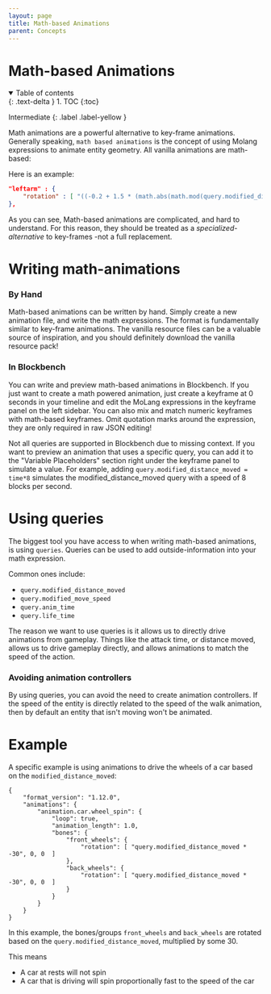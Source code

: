 ```yaml
---
layout: page
title: Math-based Animations
parent: Concepts
---
```


# Math-based Animations

<details id="toc" open markdown="block">
  <summary>
    Table of contents
  </summary>
  {: .text-delta }
1. TOC
{:toc}
</details>

Intermediate
{: .label .label-yellow }

Math animations are a powerful alternative to key-frame animations. Generally speaking, `math based animations` is the concept of using Molang expressions to animate entity geometry. All vanilla animations are math-based:

Here is an example:

```json
"leftarm" : {
    "rotation" : [ "((-0.2 + 1.5 * (math.abs(math.mod(query.modified_distance_moved, 13) - 6.5) - 3.25) / 3.25) * query.modified_move_speed) * 57.3 - variable.agent.armxrotationfactor", 0.0, "-variable.agent.armzrotation" ]
},
```

As you can see, Math-based animations are complicated, and hard to understand. For this reason, they should be treated as a *specialized-alternative* to key-frames -not a full replacement.

# Writing math-animations

### By Hand

Math-based animations can be written by hand. Simply create a new animation file, and write the math expressions. The format is fundamentally similar to key-frame animations. The vanilla resource files can be a valuable source of inspiration, and you should definitely download the vanilla resource pack!

### In Blockbench

You can write and preview math-based animations in Blockbench.
If you just want to create a math powered animation, just create a keyframe at 0 seconds in your timeline and edit the MoLang expressions in the keyframe panel on the left sidebar. You can also mix and match numeric keyframes with math-based keyframes.
Omit quotation marks around the expression, they are only required in raw JSON editing!

Not all queries are supported in Blockbench due to missing context. If you want to preview an animation that uses a specific query, you can add it to the "Variable Placeholders" section right under the keyframe panel to simulate a value.
For example, adding `query.modified_distance_moved = time*8` simulates the modified_distance_moved query with a speed of 8 blocks per second.

# Using queries

The biggest tool you have access to when writing math-based animations, is using `queries`. Queries can be used to add outside-information into your math expression. 

Common ones include:
 - `query.modified_distance_moved`
 - `query.modified_move_speed`
 - `query.anim_time`
 - `query.life_time`

 The reason we want to use queries is it allows us to directly drive animations from gameplay. Things like the attack time, or distance moved, allows us to drive gameplay directly, and allows animations to match the speed of the action.

### Avoiding animation controllers

By using queries, you can avoid the need to create animation controllers. If the speed of the entity is directly related to the speed of the walk animation, then by default an entity that isn't moving won't be animated.

# Example

A specific example is using animations to drive the wheels of a car based on the `modified_distance_moved`:

```jsonc
{
	"format_version": "1.12.0",
	"animations": {
		"animation.car.wheel_spin": {
			"loop": true,
			"animation_length": 1.0,
			"bones": {
				"front_wheels": {
					"rotation": [ "query.modified_distance_moved * -30", 0, 0  ]
				},
				"back_wheels": {
					"rotation": [ "query.modified_distance_moved * -30", 0, 0  ]
				}
			}
		}
	}
}
```

In this example, the bones/groups `front_wheels` and `back_wheels` are rotated based on the `query.modified_distance_moved`, multiplied by some 30.

This means
 - A car at rests will not spin
 - A car that is driving will spin proportionally fast to the speed of the car
 
  




